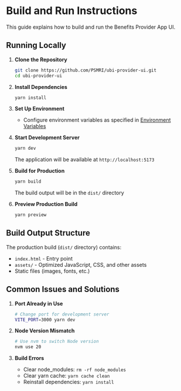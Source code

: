 # Build and Run Instructions

This guide explains how to build and run the Benefits Provider App UI.

## Running Locally

1. **Clone the Repository**
   ```bash
   git clone https://github.com/PSMRI/ubi-provider-ui.git
   cd ubi-provider-ui
   ```

2. **Install Dependencies**
   ```bash
   yarn install
   ```

3. **Set Up Environment**
   - Configure environment variables as specified in [Environment Variables](environment-variables.md)

4. **Start Development Server**
   ```bash
   yarn dev
   ```
   The application will be available at `http://localhost:5173`

5. **Build for Production**
   ```bash
   yarn build
   ```
   The build output will be in the `dist/` directory

6. **Preview Production Build**
   ```bash
   yarn preview
   ```

## Build Output Structure

The production build (`dist/` directory) contains:
- `index.html` - Entry point
- `assets/` - Optimized JavaScript, CSS, and other assets
- Static files (images, fonts, etc.)

## Common Issues and Solutions

1. **Port Already in Use**
   ```bash
   # Change port for development server
   VITE_PORT=3000 yarn dev
   ```

2. **Node Version Mismatch**
   ```bash
   # Use nvm to switch Node version
   nvm use 20
   ```

3. **Build Errors**
   - Clear node_modules: `rm -rf node_modules`
   - Clear yarn cache: `yarn cache clean`
   - Reinstall dependencies: `yarn install`